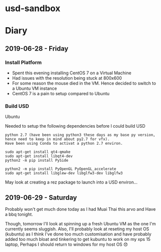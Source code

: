 # usd-sandbox


# Diary


## 2019-06-28 - Friday


### Install Platform 
- Spent this evening installing CentOS 7 on a Virtual Machine
- Had issues with the resolution being stuck at 800x600
- For some reason the mouse died in the VM. Hence decided to switch to a Ubuntu VM instance
- CentOS 7 is a pain to setup compared to Ubuntu


### Build USD
Ubuntu

Needed to setup the following dependencies before I could build USD
```
python 2.7 (have been using python3 these days as my base py version, 
hence need to keep in mind about py2.7 for vfx). 
Have been using Conda to activat a python 2.7 environ.

sudo apt-get install qt4-qmake
sudo apt-get install libqt4-dev
python2 -m pip install PySide

python2 -m pip install PyOpenGL PyOpenGL_accelerate
sudo apt-get install libglew-dev libglfw3-dev libglfw3

```

May look at creating a rez package to launch into a USD environ...

## 2019-06-29 - Saturday

Probably won't get much done today as I had Muai Thai this arvo and Have a bbq tonight.

Though, tomorrow I'll look at spinning up a fresh Ubuntu VM as the one I'm currently seems sluggish. 
Also, I'll probably look at reseting my host OS (kubuntu) as I think I've done too much customisation and have probably added too much bloat and tinkering to get kubuntu to work on my xps 15 laptop, 
Perhaps I should return to windows for my host OS 😞
